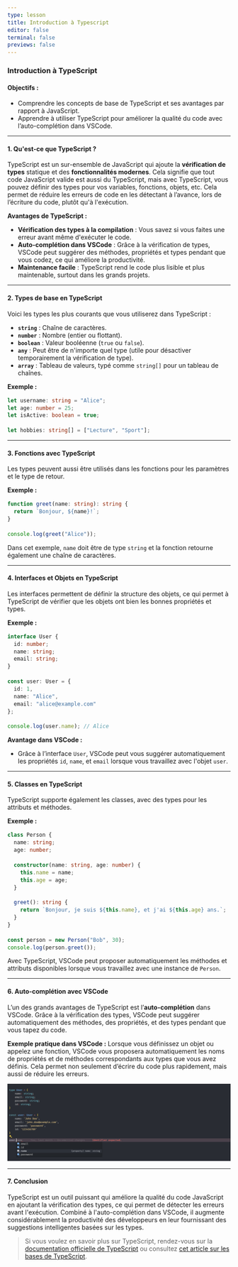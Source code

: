 ```yaml
---
type: lesson
title: Introduction à Typescript
editor: false
terminal: false
previews: false
---
```

### Introduction à TypeScript

#### **Objectifs :**
- Comprendre les concepts de base de TypeScript et ses avantages par rapport à JavaScript.
- Apprendre à utiliser TypeScript pour améliorer la qualité du code avec l’auto-complétion dans VSCode.

---

#### **1. Qu'est-ce que TypeScript ?**

TypeScript est un sur-ensemble de JavaScript qui ajoute la **vérification de types** statique et des **fonctionnalités modernes**. Cela signifie que tout code JavaScript valide est aussi du TypeScript, mais avec TypeScript, vous pouvez définir des types pour vos variables, fonctions, objets, etc. Cela permet de réduire les erreurs de code en les détectant à l’avance, lors de l’écriture du code, plutôt qu'à l'exécution.

**Avantages de TypeScript :**
- **Vérification des types à la compilation** : Vous savez si vous faites une erreur avant même d'exécuter le code.
- **Auto-complétion dans VSCode** : Grâce à la vérification de types, VSCode peut suggérer des méthodes, propriétés et types pendant que vous codez, ce qui améliore la productivité.
- **Maintenance facile** : TypeScript rend le code plus lisible et plus maintenable, surtout dans les grands projets.

---

#### **2. Types de base en TypeScript**

Voici les types les plus courants que vous utiliserez dans TypeScript :

- **`string`** : Chaîne de caractères.
- **`number`** : Nombre (entier ou flottant).
- **`boolean`** : Valeur booléenne (`true` ou `false`).
- **`any`** : Peut être de n'importe quel type (utile pour désactiver temporairement la vérification de type).
- **`array`** : Tableau de valeurs, typé comme `string[]` pour un tableau de chaînes.

**Exemple :**
```typescript
let username: string = "Alice";
let age: number = 25;
let isActive: boolean = true;

let hobbies: string[] = ["Lecture", "Sport"];
```

---

#### **3. Fonctions avec TypeScript**

Les types peuvent aussi être utilisés dans les fonctions pour les paramètres et le type de retour.

**Exemple :**
```typescript
function greet(name: string): string {
  return `Bonjour, ${name}!`;
}

console.log(greet("Alice"));
```

Dans cet exemple, `name` doit être de type `string` et la fonction retourne également une chaîne de caractères.

---

#### **4. Interfaces et Objets en TypeScript**

Les interfaces permettent de définir la structure des objets, ce qui permet à TypeScript de vérifier que les objets ont bien les bonnes propriétés et types.

**Exemple :**
```typescript
interface User {
  id: number;
  name: string;
  email: string;
}

const user: User = {
  id: 1,
  name: "Alice",
  email: "alice@example.com"
};

console.log(user.name); // Alice
```

**Avantage dans VSCode :**
- Grâce à l’interface `User`, VSCode peut vous suggérer automatiquement les propriétés `id`, `name`, et `email` lorsque vous travaillez avec l'objet `user`.

---

#### **5. Classes en TypeScript**

TypeScript supporte également les classes, avec des types pour les attributs et méthodes.

**Exemple :**
```typescript
class Person {
  name: string;
  age: number;

  constructor(name: string, age: number) {
    this.name = name;
    this.age = age;
  }

  greet(): string {
    return `Bonjour, je suis ${this.name}, et j'ai ${this.age} ans.`;
  }
}

const person = new Person("Bob", 30);
console.log(person.greet());
```

Avec TypeScript, VSCode peut proposer automatiquement les méthodes et attributs disponibles lorsque vous travaillez avec une instance de `Person`.

---

#### **6. Auto-complétion avec VSCode**

L’un des grands avantages de TypeScript est l’**auto-complétion** dans VSCode. Grâce à la vérification des types, VSCode peut suggérer automatiquement des méthodes, des propriétés, et des types pendant que vous tapez du code.

**Exemple pratique dans VSCode :**
Lorsque vous définissez un objet ou appelez une fonction, VSCode vous proposera automatiquement les noms de propriétés et de méthodes correspondants aux types que vous avez définis. Cela permet non seulement d’écrire du code plus rapidement, mais aussi de réduire les erreurs.

![Auto-complétion dans VSCode](./user-type.png)

---

#### **7. Conclusion**

TypeScript est un outil puissant qui améliore la qualité du code JavaScript en ajoutant la vérification des types, ce qui permet de détecter les erreurs avant l'exécution. Combiné à l'auto-complétion dans VSCode, il augmente considérablement la productivité des développeurs en leur fournissant des suggestions intelligentes basées sur les types.

> Si vous voulez en savoir plus sur TypeScript, rendez-vous sur la [documentation officielle de TypeScript](https://www.typescriptlang.org/docs/handbook/typescript-in-5-minutes.html) ou consultez [cet article sur les bases de TypeScript](https://medium.com/@shishirsingh66g/understanding-typescript-interface-custom-type-class-enumeration-and-promise-b18fc5f807e9).